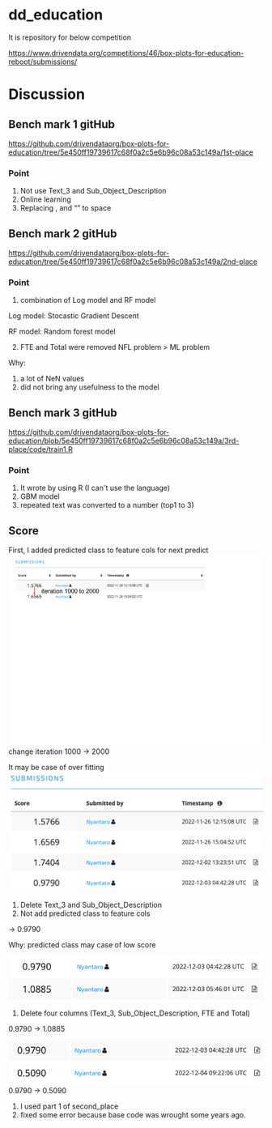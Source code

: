 # dd_education

It is repository for below competition

https://www.drivendata.org/competitions/46/box-plots-for-education-reboot/submissions/

# Discussion
## Bench mark 1 gitHub

https://github.com/drivendataorg/box-plots-for-education/tree/5e450ff19739617c68f0a2c5e6b96c08a53c149a/1st-place

### Point
1. Not use Text_3 and Sub_Object_Description
2. Online learning 
3. Replacing , and “” to space

## Bench mark 2 gitHub

https://github.com/drivendataorg/box-plots-for-education/tree/5e450ff19739617c68f0a2c5e6b96c08a53c149a/2nd-place

### Point
1. combination of Log model and RF model

Log model: Stocastic Gradient Descent

RF model: Random forest model

2. FTE and Total were removed
NFL problem > ML problem

Why: 
1. a lot of NeN values
2. did not bring any usefulness to the model
## Bench mark 3 gitHub
https://github.com/drivendataorg/box-plots-for-education/blob/5e450ff19739617c68f0a2c5e6b96c08a53c149a/3rd-place/code/train1.R

### Point
1. It wrote by using R (I can't use the language)
2. GBM model
3. repeated text was converted to a number (top1 to 3)

## Score
First, I added predicted class to feature cols for next predict
![iteration1000_2000](image/iteration1000_2000.png)
change iteration 1000 -> 2000

It may be case of over fitting
![benchmark1_more](image/drop_bmark1_onlyused_x.png)

1. Delete Text_3 and Sub_Object_Description
2. Not add predicted class to feature cols

-> 0.9790

Why: predicted class may case of low score

![benchmark1_2](image/drop_bmark1_2_unused_col.png)
1. Delete four columns (Text_3, Sub_Object_Description, FTE and Total)

0.9790 -> 1.0885

![bmark2_base](image/bmark2_base.png)
0.9790 -> 0.5090
1. I used part 1 of second_place
2. fixed some error because base code was wrought some years ago.

        

